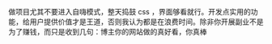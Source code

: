 做项目尤其不要进入自嗨模式，整天捣鼓 css ，界面够看就行。开发点实用的功能，给用户提供价值才是王道，否则我认为都是在浪费时间。除非你开展副业不是为了赚钱，而只是收到几句：博主你的网站做的真好看，你真棒